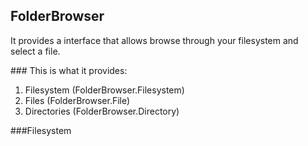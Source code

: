 ## FolderBrowser

<p> It provides a interface that allows browse through
your filesystem and select a file.</p>
### This is what it provides:
<ol>
	<li href="#filesystem">Filesystem (FolderBrowser.Filesystem)</li>
	<li>Files (FolderBrowser.File) </li>
	<li>Directories (FolderBrowser.Directory) </li>
</ol>
###<span id="filesystem">Filesystem</span>

